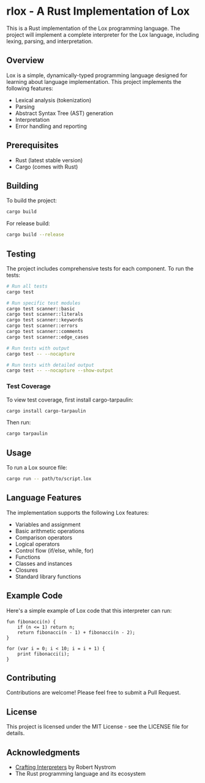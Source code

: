 # rlox - A Rust Implementation of Lox

This is a Rust implementation of the Lox programming language. The project will implement a complete interpreter for the Lox language, including lexing, parsing, and interpretation.

## Overview

Lox is a simple, dynamically-typed programming language designed for learning about language implementation. This project implements the following features:

- Lexical analysis (tokenization)
- Parsing
- Abstract Syntax Tree (AST) generation
- Interpretation
- Error handling and reporting

## Prerequisites

- Rust (latest stable version)
- Cargo (comes with Rust)

## Building

To build the project:

```bash
cargo build
```

For release build:

```bash
cargo build --release
```

## Testing

The project includes comprehensive tests for each component. To run the tests:

```bash
# Run all tests
cargo test

# Run specific test modules
cargo test scanner::basic
cargo test scanner::literals
cargo test scanner::keywords
cargo test scanner::errors
cargo test scanner::comments
cargo test scanner::edge_cases

# Run tests with output
cargo test -- --nocapture

# Run tests with detailed output
cargo test -- --nocapture --show-output
```

### Test Coverage

To view test coverage, first install cargo-tarpaulin:

```bash
cargo install cargo-tarpaulin
```

Then run:

```bash
cargo tarpaulin
```

## Usage

To run a Lox source file:

```bash
cargo run -- path/to/script.lox
```

## Language Features

The implementation supports the following Lox features:

- Variables and assignment
- Basic arithmetic operations
- Comparison operators
- Logical operators
- Control flow (if/else, while, for)
- Functions
- Classes and instances
- Closures
- Standard library functions

## Example Code

Here's a simple example of Lox code that this interpreter can run:

```lox
fun fibonacci(n) {
    if (n <= 1) return n;
    return fibonacci(n - 1) + fibonacci(n - 2);
}

for (var i = 0; i < 10; i = i + 1) {
    print fibonacci(i);
}
```

## Contributing

Contributions are welcome! Please feel free to submit a Pull Request.

## License

This project is licensed under the MIT License - see the LICENSE file for details.

## Acknowledgments

- [Crafting Interpreters](http://craftinginterpreters.com/) by Robert Nystrom
- The Rust programming language and its ecosystem 